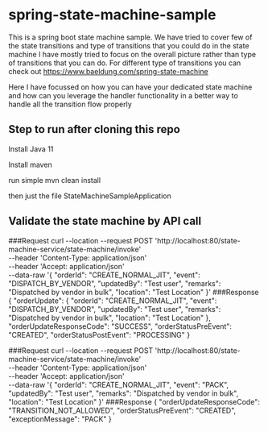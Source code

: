 # spring-state-machine-sample
This is a spring boot state machine sample.
We have tried to cover few of the state transitions and type of transitions that you could do in the state machine
I have mostly tried to focus on the overall picture rather than type of transitions that you can do. 
For different type of transitions you can check out https://www.baeldung.com/spring-state-machine

Here I have focussed on how you can have your dedicated state machine and how can you leverage the handler functionality in a better way to handle all the transition flow properly

## Step to run after cloning this repo 
Install Java 11

Install maven 

run simple mvn clean install 

then just the file StateMachineSampleApplication



## Validate the state machine by API call 
###Request
curl --location --request POST 'http://localhost:80/state-machine-service/state-machine/invoke' \
--header 'Content-Type: application/json' \
--header 'Accept: application/json' \
--data-raw '{
"orderId": "CREATE_NORMAL_JIT",
"event": "DISPATCH_BY_VENDOR",
"updatedBy": "Test user",
"remarks": "Dispatched by vendor in bulk",
"location": "Test Location"
}'
###Response
{
"orderUpdate": {
"orderId": "CREATE_NORMAL_JIT",
"event": "DISPATCH_BY_VENDOR",
"updatedBy": "Test user",
"remarks": "Dispatched by vendor in bulk",
"location": "Test Location"
},
"orderUpdateResponseCode": "SUCCESS",
"orderStatusPreEvent": "CREATED",
"orderStatusPostEvent": "PROCESSING"
}


###Request
curl --location --request POST 'http://localhost:80/state-machine-service/state-machine/invoke' \
--header 'Content-Type: application/json' \
--header 'Accept: application/json' \
--data-raw '{
"orderId": "CREATE_NORMAL_JIT",
"event": "PACK",
"updatedBy": "Test user",
"remarks": "Dispatched by vendor in bulk",
"location": "Test Location"
}'
###Response
{
"orderUpdateResponseCode": "TRANSITION_NOT_ALLOWED",
"orderStatusPreEvent": "CREATED",
"exceptionMessage": "PACK"
}


